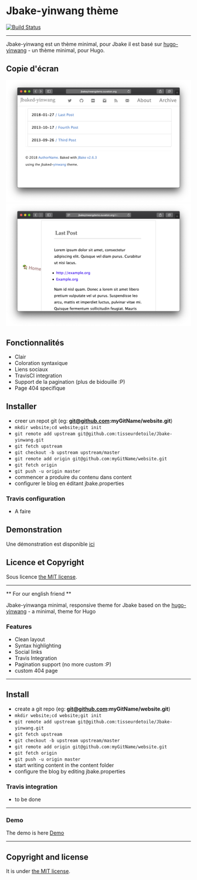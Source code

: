 # Jbake-yinwang thème

[![Build Status](https://www.travis-ci.org/tisseurdetoile/Jbake-yinwang.svg?branch=master)](https://www.travis-ci.org/tisseurdetoile/Jbake-yinwang)

---

Jbake-yinwang est un thème minimal, pour Jbake il est basé sur [hugo-yinwang](https://github.com/chinanf-boy/gohugo-theme-yinwang) - un thème minimal, pour Hugo.

## Copie d'écran

![page d'acceuil](./screenshots/home.png)
![Post de blog](./screenshots/post.png)

## Fonctionnalités

- Clair
- Coloration syntaxique
- Liens sociaux
- TravisCI integration
- Support de la pagination (plus de bidouille :P)
- Page 404 specifique

## Installer

- creer un repot git (eg: **git@github.com:myGitName/website.git**)
- `mkdir website;cd website;git init`
- `git remote add upstream git@github.com:tisseurdetoile/Jbake-yinwang.git`
- `git fetch upstream`
- `git checkout -b upstream upstream/master`
- `git remote add origin git@github.com:myGitName/website.git`
- `git fetch origin`
- `git push -u origin master`
- commencer a produire du contenu dans content
- configurer le blog en éditant jbake.properties

### Travis configuration

- A faire

## Demonstration

Une démonstration est disponible [ici](http://jbakeyinwangdemo.ouvaton.org/)

## Licence et Copyright

Sous licence [the MIT license](/LICENSE).

---

** For our english friend **

Jbake-yinwanga minimal, responsive theme for Jbake based on the
[hugo-yinwang](https://github.com/chinanf-boy/gohugo-theme-yinwang) - a minimal, theme for Hugo

### Features

- Clean layout
- Syntax highlighting
- Social links
- Travis Integration
- Pagination support (no more custom :P)
- custom 404 page

---

## Install

- create a git repo (eg: **git@github.com:myGitName/website.git**)
- `mkdir website;cd website;git init`
- `git remote add upstream git@github.com:tisseurdetoile/Jbake-yinwang.git`
- `git fetch upstream`
- `git checkout -b upstream upstream/master`
- `git remote add origin git@github.com:myGitName/website.git`
- `git fetch origin`
- `git push -u origin master`
- start writing content in the content folder
- configure the blog by editing jbake.properties

### Travis integration

- to be done

---

### Demo

The demo is here [Demo](http://jbakeyinwangdemo.ouvaton.org/)

---

## Copyright and license

It is under [the MIT license](/LICENSE).
